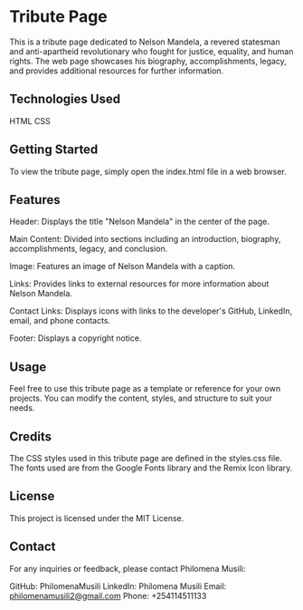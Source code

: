 # Tribute Page
This is a tribute page dedicated to Nelson Mandela, a revered statesman and anti-apartheid revolutionary who fought for justice, equality, and human rights. The web page showcases his biography, accomplishments, legacy, and provides additional resources for further information.

## Technologies Used
HTML
CSS

## Getting Started
To view the tribute page, simply open the index.html file in a web browser.

## Features

Header: Displays the title "Nelson Mandela" in the center of the page.

Main Content: Divided into sections including an introduction, biography, accomplishments, legacy, and conclusion.

Image: Features an image of Nelson Mandela with a caption.

Links: Provides links to external resources for more information about Nelson Mandela.

Contact Links: Displays icons with links to the developer's GitHub, LinkedIn, email, and phone contacts.

Footer: Displays a copyright notice.

## Usage
Feel free to use this tribute page as a template or reference for your own projects. You can modify the content, styles, and structure to suit your needs.

## Credits

The CSS styles used in this tribute page are defined in the styles.css file.
The fonts used are from the Google Fonts library and the Remix Icon library.
## License

This project is licensed under the MIT License.

## Contact
For any inquiries or feedback, please contact Philomena Musili:

GitHub: PhilomenaMusili
LinkedIn: Philomena Musili
Email: philomenamusili2@gmail.com
Phone: +254114511133

